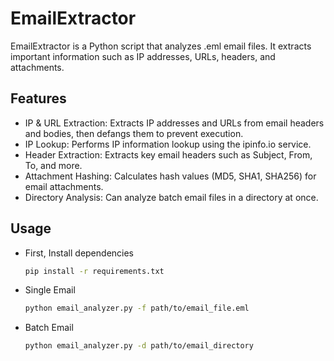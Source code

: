 # EmailExtractor

EmailExtractor is a Python script that analyzes .eml email files. It extracts important information such as IP addresses, URLs, headers, and attachments.

## Features
- IP & URL Extraction: Extracts IP addresses and URLs from email headers and bodies, then defangs them to prevent execution.
- IP Lookup: Performs IP information lookup using the ipinfo.io service.
- Header Extraction: Extracts key email headers such as Subject, From, To, and more.
- Attachment Hashing: Calculates hash values (MD5, SHA1, SHA256) for email attachments.
- Directory Analysis: Can analyze batch email files in a directory at once.

## **Usage**
- First, Install dependencies
  ```sh
  pip install -r requirements.txt
  ```
- Single Email
  ```sh
  python email_analyzer.py -f path/to/email_file.eml
  ```
- Batch Email
  ```sh
  python email_analyzer.py -d path/to/email_directory
  ```


